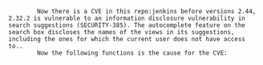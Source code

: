 
            Now there is a CVE in this repo:jenkins before versions 2.44, 2.32.2 is vulnerable to an information disclosure vulnerability in search suggestions (SECURITY-385). The autocomplete feature on the search box discloses the names of the views in its suggestions, including the ones for which the current user does not have access to..
            Now the following functions is the cause for the CVE:
            